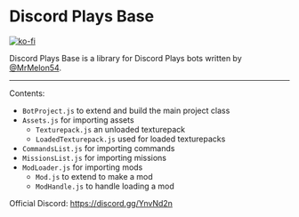 # Discord Plays Base

[![ko-fi](https://ko-fi.com/img/githubbutton_sm.svg)](https://ko-fi.com/W7W1607S8)

Discord Plays Base is a library for Discord Plays bots written by [@MrMelon54](https://github.com/MrMelon54).

***

Contents:

- `BotProject.js` to extend and build the main project class
- `Assets.js` for importing assets
  - `Texturepack.js` an unloaded texturepack
  - `LoadedTexturepack.js` used for loaded texturepacks
- `CommandsList.js` for importing commands
- `MissionsList.js` for importing missions
- `ModLoader.js` for importing mods
  - `Mod.js` to extend to make a mod
  - `ModHandle.js` to handle loading a mod

Official Discord: <https://discord.gg/YnvNd2n>
